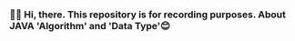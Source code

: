 ### 👋🏻 Hi, there. This repository is for recording purposes. About JAVA 'Algorithm' and 'Data Type'😊
